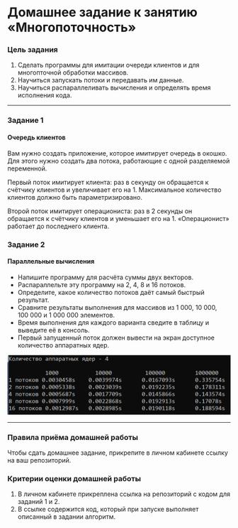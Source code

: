 # Домашнее задание к занятию «Многопоточность»

### Цель задания

1. Сделать программы для имитации очереди клиентов и для многопточной обработки массивов.
2. Научиться запускать потоки и передавать им данные.
3. Научиться распараллеливать вычисления и определять время исполнения кода.

------

### Задание 1

#### Очередь клиентов

Вам нужно создать приложение, которое имитирует очередь в окошко. Для этого нужно создать два потока, работающие с одной разделяемой переменной.

Первый поток имитирует клиента: раз в секунду он обращается к счётчику клиентов и увеличивает его на 1. Максимальное количество клиентов должно быть параметризировано.

Второй поток имитирует операциониста: раз в 2 секунды он обращается к счётчику клиентов и уменьшает его на 1. «Операционист» работает до последнего клиента.

### Задание 2

#### Параллельные вычисления

- Напишите программу для расчёта суммы двух векторов.
- Распараллельте эту программу на 2, 4, 8 и 16 потоков.
- Определите, какое количество потоков даёт самый быстрый результат.
- Сравните результаты выполнения для массивов из 1 000, 10 000, 100 000 и 1 000 000 элементов.
- Время выполнения для каждого варианта сведите в таблицу и выведите её в консоль.
- Первый запущенный поток должен вывести на экран доступное количество аппаратных ядер.

![](./pic1.png)

------

### Правила приёма домашней работы

Чтобы сдать домашнее задание, прикрепите в личном кабинете ссылку на ваш репозиторий.

### Критерии оценки домашней работы

1. В личном кабинете прикреплена ссылка на репозиторий с кодом для заданий 1 и 2.
2. В ссылке содержится код, который при запуске выполняет описанный в задании алгоритм.
